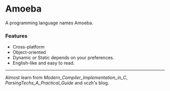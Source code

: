 # Amoeba
A programming language names Amoeba.
### Features
* Cross-platform
* Object-oriented
* Dynamic or Static depends on your preferences.
* English-like and easy to read.

***
Almost learn from *Modern_Compiler_Implementation_in_C*, *ParsingTechs_A_Practical_Guide* and vczh's blog.

